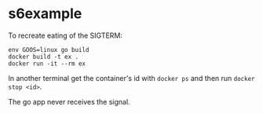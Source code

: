 # s6example

To recreate eating of the SIGTERM:

```
env GOOS=linux go build
docker build -t ex .
docker run -it --rm ex
```

In another terminal get the container's id with `docker ps` and then run `docker stop <id>`.

The go app never receives the signal.

